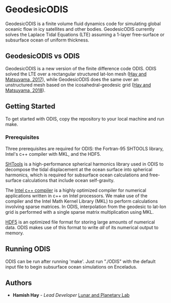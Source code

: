 # GeodesicODIS
GeodesicODIS is a finite volume fluid dynamics code for simulating global oceanic 
flow in icy satellites and other bodies. GeodesicODIS currently solves the Laplace 
Tidal Equations (LTE) assuming a 1-layer free-surface or subsurface ocean of uniform thickness. 

## GeodesicODIS vs ODIS
GeodesicODIS is a new version of the finite difference code ODIS. ODIS solved the LTE 
over a rectangular structured lat-lon mesh ([Hay and Matsuyama, 2017](https://www.sciencedirect.com/science/article/pii/S0019103516300239)), while GeodesicODIS does the same over an 
unstructured mesh based on the icosahedral-geodesic grid ([Hay and Matsuyama, 2018](https://www.sciencedirect.com/science/article/pii/S0019103518304470?via%3Dihub#!)).

## Getting Started
To get started with ODIS, copy the repository to your local machine and run make.

### Prerequisites
Three prerequisites are required for ODIS: the Fortran-95 SHTOOLS library, Intel's 
c++ compiler with MKL, and the HDF5.

[SHTools](https://shtools.oca.eu/shtools/) is a high-performance spherical harmonics library used in ODIS to decompose the tidal displacement at the ocean surface into spherical harmonics, which is required for subsurface ocean calculations and free-surface calculations that include ocean self-gravity.

The [Intel c++ compiler](https://software.intel.com/en-us/c-compilers) is a highly optimized compiler for numerical applications written in c++ on Intel processors. We make use of the compiler and the Intel Math Kernel Library (MKL) to perform calculations involving sparse matrices. In ODIS, interpolation from the geodesic to lat-lon grid is performed with a single sparse matrix multiplication using MKL.

[HDF5](https://www.hdfgroup.org/) is an optimized file format for storing large amounts of numerical data. ODIS makes use of this format to write *all* of its numerical output to memory.

## Running ODIS
ODIS can be run after running 'make'. Just run "./ODIS" with the default input file 
to begin subsurface ocean simulations on Enceladus.

## Authors
* **Hamish Hay** - *Lead Developer* [Lunar and Planetary 
Lab](https://www.lpl.arizona.edu/graduate/students/hamish-hay)
